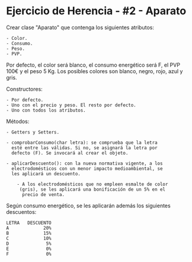# Ejercicio de Herencia - #2 - Aparato

Crear clase "Aparato" que contenga los siguientes atributos:

````
- Color.
- Consumo.
- Peso.
- PVP.
````

Por defecto, el color será blanco, el consumo energético será F, el PVP 100€ y el peso 5 Kg. Los posibles colores son blanco, negro, rojo, azul y gris.

Constructores:

````
- Por defecto.
- Uno con el precio y peso. El resto por defecto.
- Uno con todos los atributos.
````

Métodos:

````
- Getters y Setters.

- comprobarConsumo(char letra): se comprueba que la letra 
  esté entre las válidas. Si no, se asignará la letra por 
  defecto (F). Se invocará al crear el objeto.

- aplicarDescuento(): con la nueva normativa vigente, a los 
  electrodomésticos con un menor impacto medioambiental, se 
  les aplicará un descuento.

    - A los electrodomésticos que no empleen esmalte de color 
     (gris), se les aplicará una bonificación de un 5% en el 
      precio de venta.
````

Según consumo energético, se les aplicarán además los siguientes descuentos:

````
LETRA   DESCUENTO
A             20%
B             15%
C             10%
D              5%
E              0%
F              0%
````